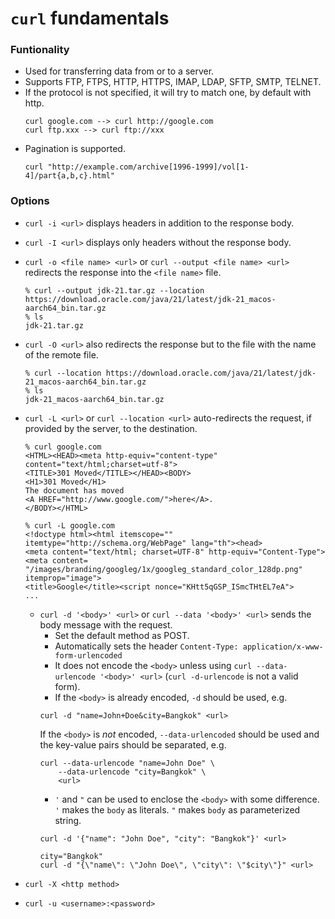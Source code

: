 # `curl` fundamentals

### Funtionality
- Used for transferring data from or to a server.
- Supports FTP, FTPS, HTTP, HTTPS, IMAP, LDAP, SFTP, SMTP, TELNET.
- If the protocol is not specified, it will try to match one, by default with http.
    ```
    curl google.com --> curl http://google.com
    curl ftp.xxx --> curl ftp://xxx
    ```
- Pagination is supported.
    ```
    curl "http://example.com/archive[1996-1999]/vol[1-4]/part{a,b,c}.html"
    ```

### Options

- `curl -i <url>` displays headers in addition to the response body.
- `curl -I <url>` displays only headers without the response body.

- `curl -o <file name> <url>` or `curl --output <file name> <url>` redirects the response 
into the `<file name>` file.
    ```
    % curl --output jdk-21.tar.gz --location https://download.oracle.com/java/21/latest/jdk-21_macos-aarch64_bin.tar.gz
    % ls
    jdk-21.tar.gz
    ```

- `curl -O <url>` also redirects the response but to the file with the name of the remote file.  
    ```
    % curl --location https://download.oracle.com/java/21/latest/jdk-21_macos-aarch64_bin.tar.gz
    % ls
    jdk-21_macos-aarch64_bin.tar.gz
    ```

- `curl -L <url>` or `curl --location <url>` auto-redirects the request, if provided by the server, 
to the destination.
    ```
    % curl google.com
    <HTML><HEAD><meta http-equiv="content-type" content="text/html;charset=utf-8">
    <TITLE>301 Moved</TITLE></HEAD><BODY>
    <H1>301 Moved</H1>
    The document has moved
    <A HREF="http://www.google.com/">here</A>.
    </BODY></HTML>
    
    % curl -L google.com
    <!doctype html><html itemscope="" itemtype="http://schema.org/WebPage" lang="th"><head>
    <meta content="text/html; charset=UTF-8" http-equiv="Content-Type"><meta content=
    "/images/branding/googleg/1x/googleg_standard_color_128dp.png" itemprop="image">
    <title>Google</title><script nonce="KHtt5qGSP_ISmcTHtEL7eA"> 
    ...
    ```

  - `curl -d '<body>' <url>` or `curl --data '<body>' <url>` sends the body message with the request.  
    - Set the default method as POST.
    - Automatically sets the header `Content-Type: application/x-www-form-urlencoded` 
    - It does not encode the `<body>` unless using `curl --data-urlencode '<body>' <url>` 
    (`curl -d-urlencode` is not a valid form).
    - If the `<body>` is already encoded, `-d` should be used, e.g. 
    ```
    curl -d "name=John+Doe&city=Bangkok" <url>
    ``` 
    If the `<body>` is *not* encoded, `--data-urlencoded` should be used and the key-value pairs
    should be separated, e.g.
    ```
    curl --data-urlencode "name=John Doe" \
        --data-urlencode "city=Bangkok" \
        <url>
    ```
    - `'` and `"` can be used to enclose the `<body>` with some difference. 
    `'` makes the `body` as literals. `"` makes `body` as parameterized string.
    ```
    curl -d '{"name": "John Doe", "city": "Bangkok"}' <url>
    
    city="Bangkok"
    curl -d "{\"name\": \"John Doe\", \"city\": \"$city\"}" <url>
    ```

- `curl -X <http method>`
- `curl -u <username>:<password> `

